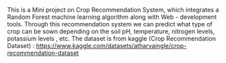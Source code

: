 This is a Mini project on Crop Recommendation System, which integrates a Random Forest machine learning algorithm along with Web - development tools.
Through this recommendation system we can predict what type of crop can be sown depending on the soil pH, temperature, nitrogen levels, potassium levels , etc.
The dataset is from kaggle (Crop Recommendation Dataset) : https://www.kaggle.com/datasets/atharvaingle/crop-recommendation-dataset
